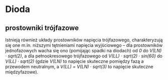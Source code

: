 <!--
SPDX-FileCopyrightText: Robert Ryszard Paciorek <rrp@opcode.eu.org>
SPDX-License-Identifier: MIT

editing note: PDF based
-->

# Dioda

## prostowniki trójfazowe

Istnieją również układy prostowników napięcia trójfazowego, charakteryzują się one m.in. niższymi tętnieniami napięcia wyjściowego – dla prostowników jednofazowych wacha się ono (pomijając spadki na diodach) od *0* do *V(LN) · sqrt(2)*, a dla pełnookresowego trójfazowego od *V(LL) · sqrt(2) · sin(60)* do *V(LL) · sqrt(2)* (gdzie *V(LN)* to napięcie skuteczne pomiędzy fazą a przewodem neutralnym, a *V(LL) = V(LN) · sqrt(3)* to napięcie skuteczne międzyfazowe).
